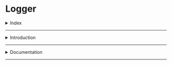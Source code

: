 # Logger

<details>
<summary>Index</summary>

## Index

- Introduction
- Documentation
</details>

---

<details>
<summary>Introduction</summary>

## Introduction

The `logger` is used to avoid writing console.log() in every time.

</details>

---
<details>
<summary>Documentation</summary>

## Documentation

https://betterstack.com/community/guides/logging/how-to-install-setup-and-use-winston-and-morgan-to-log-node-js-applications/
</details>



---
